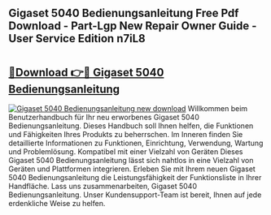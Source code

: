 ## Gigaset 5040 Bedienungsanleitung Free Pdf Download - Part-Lgp New Repair Owner Guide - User Service Edition n7iL8

# <h2><a href="http://df3hk1.blite.top/?on=Gigaset+5040+Bedienungsanleitung">🔗Download 👉🔴 Gigaset 5040 Bedienungsanleitung</a></h2>

[![Gigaset 5040 Bedienungsanleitung new download](https://i.imgur.com/lujVjoI.png)](http://df3hk1.blite.top/?on=Gigaset+5040+Bedienungsanleitung)
Willkommen beim Benutzerhandbuch für Ihr neu erworbenes Gigaset 5040 Bedienungsanleitung. Dieses Handbuch soll Ihnen helfen, die Funktionen und Fähigkeiten Ihres Produkts zu beherrschen. Im Inneren finden Sie detaillierte Informationen zu Funktionen, Einrichtung, Verwendung, Wartung und Problemlösung. Kompatibel mit einer Vielzahl von Geräten Dieses Gigaset 5040 Bedienungsanleitung lässt sich nahtlos in eine Vielzahl von Geräten und Plattformen integrieren. Erleben Sie mit Ihrem neuen Gigaset 5040 Bedienungsanleitung die Leistungsfähigkeit der Funktionsliste in Ihrer Handfläche. Lass uns zusammenarbeiten, Gigaset 5040 Bedienungsanleitung. Unser Kundensupport-Team ist bereit, Ihnen auf jede erdenkliche Weise zu helfen.

